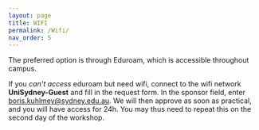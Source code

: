 ```yaml
---
layout: page
title: WIFI
permalink: /Wifi/
nav_order: 5
---
```


The preferred option is through Eduroam, which is accessible throughout campus.

If you *can't access*  eduroam but need wifi, connect to the wifi network **UniSydney-Guest** and fill in the request form. In the sponsor field, enter boris.kuhlmey@sydney.edu.au. We will then approve as soon as practical, and you will have access for 24h. You may thus need to repeat this on the second day of the workshop.

